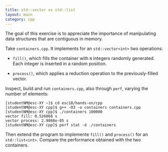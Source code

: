```yaml
---
title: std::vector vs std::list
layout: main
category: cpp
---
```


The goal of this exercise is to appreciate the importance of
manipulating data structures that are contiguous in memory.

Take `containers.cpp`. It implements for an `std::vector<int>` two
operations:

* `fill()`, which fills the container with `N` integers randomly
generated. Each integer is inserted in a random position.

* `process()`, which applies a reduction operation to the
previously-filled vector.

Inspect, build and run `containers.cpp`, also through `perf`, varying
the number of elements:

    [studentNM@esc-XY ~]$ cd esc18/hands-on/cpp
    [studentNM@esc-XY cpp]$ g++ -O3 -o containers containers.cpp
    [studentNM@esc-XY cpp]$ ./containers 100000
    vector fill: 0.526868 s
    vector process: 2.9868e-05 s
    [studentNM@esc-XY cpp]$ perf stat -d ./containers

Then extend the program to implemente `fill()` and `process()` for an
`std::list<int>`. Compare the performance obtained with the two
containers.
